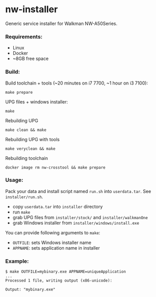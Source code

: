 nw-installer
============

Generic service installer for Walkman NW-A50Series.

### Requirements:

  - Linux
  - Docker
  - ~8GB free space

### Build:

Build toolchain + tools (~20 minutes on i7 7700, ~1 hour on i3 7100):

```shell
make prepare
```

UPG files + windows installer:

```shell
make
```

Rebuilding UPG

```shell
make clean && make
```

Rebuilding UPG with tools

```shell
make veryclean && make
```

Rebuilding toolchain

```shell
docker image rm nw-crosstool && make prepare
```

### Usage:

Pack your data and install script named `run.sh` into `userdata.tar`. See `installer/run.sh`.

  - copy `userdata.tar` into `installer` directory
  - run `make`
  - grab UPG files from `installer/stock/` and `installer/walkmanOne`
  - grab Windows installer from `installer/windows/install.exe`

You can provide following arguments to `make`:

  - `OUTFILE`: sets Windows installer name
  - `APPNAME`: sets application name in installer

### Example:

```shell
$ make OUTFILE=mybinary.exe APPNAME=uniqueApplication
...
Processed 1 file, writing output (x86-unicode):

Output: "mybinary.exe"
```
